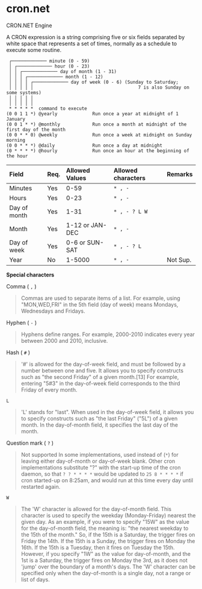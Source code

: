 # cron.net
CRON.NET Engine


A CRON expression is a string comprising five or six fields separated by white space that represents a set of times, normally as a schedule to execute some routine.

```
 ┌───────────── minute (0 - 59)
 │ ┌───────────── hour (0 - 23)
 │ │ ┌───────────── day of month (1 - 31)
 │ │ │ ┌───────────── month (1 - 12)
 │ │ │ │ ┌───────────── day of week (0 - 6) (Sunday to Saturday;
 │ │ │ │ │                                       7 is also Sunday on some systems)
 │ │ │ │ │
 │ │ │ │ │
 * * * * *  command to execute
(0 0 1 1 *) @yearly             Run once a year at midnight of 1 January
(0 0 1 * *) @monthly            Run once a month at midnight of the first day of the month
(0 0 * * 0) @weekly             Run once a week at midnight on Sunday morning
(0 0 * * *) @daily              Run once a day at midnight
(0 * * * *) @hourly             Run once an hour at the beginning of the hour
```

| Field          | Req. | Allowed Values  | Allowed characters | Remarks  |
|:---------------|:-----|:----------------|:-------------------|:---------|
| Minutes        | Yes  | 0-59	          |```* , -```         |          |
| Hours          | Yes  | 0-23            |```* , -```         |          |
| Day of month   | Yes  | 1-31            |```* , - ? L W```   |          |
| Month          | Yes  | 1-12 or JAN-DEC |```* , -```         |          |
| Day of week    | Yes  | 0-6 or SUN-SAT  |```* , - ? L```     |          |
| Year           | No   | 1-5000          |```* , -```         | Not Sup. |

**Special characters**

Comma ( ```,``` )
> Commas are used to separate items of a list. For example, using "MON,WED,FRI" in the 5th field (day of week) means Mondays, Wednesdays and Fridays.

Hyphen ( ```-``` )
> Hyphens define ranges. For example, 2000-2010 indicates every year between 2000 and 2010, inclusive.

Hash ( ```#``` )
> '#' is allowed for the day-of-week field, and must be followed by a number between one and five. It allows you to specify constructs such as "the second Friday" of a given month.[13] For example, entering "5#3" in the day-of-week field corresponds to the third Friday of every month.

```L```
> 'L' stands for "last". When used in the day-of-week field, it allows you to specify constructs such as "the last Friday" ("5L") of a given month. In the day-of-month field, it specifies the last day of the month.

Question mark ( ```?``` )
> Not supported
> In some implementations, used instead of (```*```) for leaving either day-of-month or day-of-week blank. Other cron implementations substitute "?" with the start-up time of the cron daemon, so that ```? ? * * * *``` would be updated to ```25 8 * * * *``` if cron started-up on 8:25am, and would run at this time every day until restarted again.

```W```
> The 'W' character is allowed for the day-of-month field. This character is used to specify the weekday (Monday-Friday) nearest the given day. As an example, if you were to specify "15W" as the value for the day-of-month field, the meaning is: "the nearest weekday to the 15th of the month." So, if the 15th is a Saturday, the trigger fires on Friday the 14th. If the 15th is a Sunday, the trigger fires on Monday the 16th. If the 15th is a Tuesday, then it fires on Tuesday the 15th. However, if you specify "1W" as the value for day-of-month, and the 1st is a Saturday, the trigger fires on Monday the 3rd, as it does not 'jump' over the boundary of a month's days. The 'W' character can be specified only when the day-of-month is a single day, not a range or list of days.
